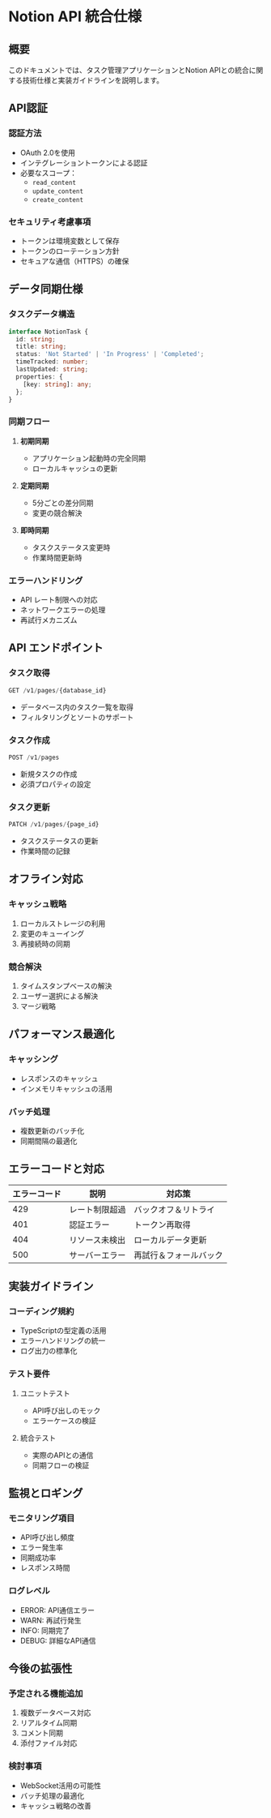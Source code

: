 # Notion API 統合仕様

## 概要
このドキュメントでは、タスク管理アプリケーションとNotion APIとの統合に関する技術仕様と実装ガイドラインを説明します。

## API認証
### 認証方法
- OAuth 2.0を使用
- インテグレーショントークンによる認証
- 必要なスコープ：
  - `read_content`
  - `update_content`
  - `create_content`

### セキュリティ考慮事項
- トークンは環境変数として保存
- トークンのローテーション方針
- セキュアな通信（HTTPS）の確保

## データ同期仕様

### タスクデータ構造
```typescript
interface NotionTask {
  id: string;
  title: string;
  status: 'Not Started' | 'In Progress' | 'Completed';
  timeTracked: number;
  lastUpdated: string;
  properties: {
    [key: string]: any;
  };
}
```

### 同期フロー
1. **初期同期**
   - アプリケーション起動時の完全同期
   - ローカルキャッシュの更新

2. **定期同期**
   - 5分ごとの差分同期
   - 変更の競合解決

3. **即時同期**
   - タスクステータス変更時
   - 作業時間更新時

### エラーハンドリング
- API レート制限への対応
- ネットワークエラーの処理
- 再試行メカニズム

## API エンドポイント

### タスク取得
```typescript
GET /v1/pages/{database_id}
```
- データベース内のタスク一覧を取得
- フィルタリングとソートのサポート

### タスク作成
```typescript
POST /v1/pages
```
- 新規タスクの作成
- 必須プロパティの設定

### タスク更新
```typescript
PATCH /v1/pages/{page_id}
```
- タスクステータスの更新
- 作業時間の記録

## オフライン対応

### キャッシュ戦略
1. ローカルストレージの利用
2. 変更のキューイング
3. 再接続時の同期

### 競合解決
1. タイムスタンプベースの解決
2. ユーザー選択による解決
3. マージ戦略

## パフォーマンス最適化

### キャッシング
- レスポンスのキャッシュ
- インメモリキャッシュの活用

### バッチ処理
- 複数更新のバッチ化
- 同期間隔の最適化

## エラーコードと対応

| エラーコード | 説明 | 対応策 |
|------------|------|--------|
| 429 | レート制限超過 | バックオフ＆リトライ |
| 401 | 認証エラー | トークン再取得 |
| 404 | リソース未検出 | ローカルデータ更新 |
| 500 | サーバーエラー | 再試行＆フォールバック |

## 実装ガイドライン

### コーディング規約
- TypeScriptの型定義の活用
- エラーハンドリングの統一
- ログ出力の標準化

### テスト要件
1. ユニットテスト
   - API呼び出しのモック
   - エラーケースの検証

2. 統合テスト
   - 実際のAPIとの通信
   - 同期フローの検証

## 監視とロギング

### モニタリング項目
- API呼び出し頻度
- エラー発生率
- 同期成功率
- レスポンス時間

### ログレベル
- ERROR: API通信エラー
- WARN: 再試行発生
- INFO: 同期完了
- DEBUG: 詳細なAPI通信

## 今後の拡張性

### 予定される機能追加
1. 複数データベース対応
2. リアルタイム同期
3. コメント同期
4. 添付ファイル対応

### 検討事項
- WebSocket活用の可能性
- バッチ処理の最適化
- キャッシュ戦略の改善 